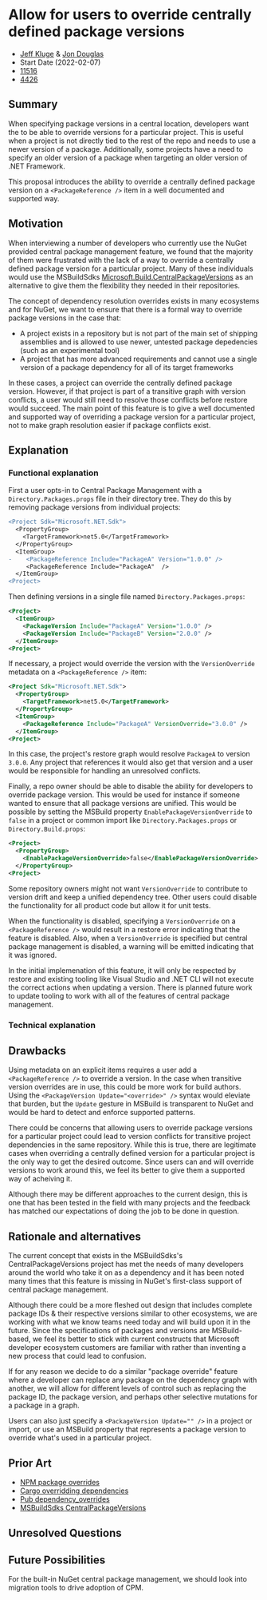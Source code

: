 # Allow for users to override centrally defined package versions

- [Jeff Kluge](https://github.com/jeffkl) & [Jon Douglas](https://github.com/jondouglas)
- Start Date (2022-02-07)
- [11516](https://github.com/NuGet/Home/issues/11516)
- [4426](https://github.com/NuGet/NuGet.Client/pull/4426)

## Summary

<!-- One-paragraph description of the proposal. -->
When specifying package versions in a central location, developers want the to be able to override versions for a particular project.  This is useful when a project is not directly tied to the rest of the repo and needs to use a newer version of a package.  Additionally, some projects have a need to specify an older version of a package when targeting an older version of .NET Framework.

This proposal introduces the ability to override a centrally defined package version on a `<PackageReference />` item in a well documented and supported way.

## Motivation 

<!-- Why are we doing this? What pain points does this solve? What is the expected outcome? -->
When interviewing a number of developers who currently use the NuGet provided central package management feature, we found that the majority of them were frustrated with the lack of a way to override a centrally defined package version for a particular project. Many of these individuals would use the MSBuildSdks [Microsoft.Build.CentralPackageVersions](https://github.com/microsoft/msbuildsdks) as an alternative to give them the flexibility they needed in their repositories.

The concept of dependency resolution overrides exists in many ecosystems and for NuGet, we want to ensure that there is a formal way to override package versions in the case that:

- A project exists in a repository but is not part of the main set of shipping assemblies and is allowed to use newer, untested package depedencies (such as an experimental tool)
- A project that has more advanced requirements and cannot use a single version of a package dependency for all of its target frameworks

In these cases, a project can override the centrally defined package version.  However, if that project is part of a transitive graph with version conflicts, a user would still need to resolve those conflicts before restore would succeed.  The main point of this feature is to give a well documented and supported way of overriding a package version for a particular project, not to make graph resolution easier if package conflicts exist.  

## Explanation

### Functional explanation
First a user opts-in to Central Package Management with a `Directory.Packages.props` file in their directory tree.  They do this by removing package versions from individual projects:

```diff
<Project Sdk="Microsoft.NET.Sdk">
  <PropertyGroup>
    <TargetFramework>net5.0</TargetFramework>
  </PropertyGroup>
  <ItemGroup>
-    <PackageReference Include="PackageA" Version="1.0.0" />
     <PackageReference Include="PackageA"  />
  </ItemGroup>
<Project>
```

Then defining versions in a single file named `Directory.Packages.props`:

```xml
<Project>
  <ItemGroup>
    <PackageVersion Include="PackageA" Version="1.0.0" />
    <PackageVersion Include="PackageB" Version="2.0.0" />
  </ItemGroup>
<Project>
```

If necessary, a project would override the version with the `VersionOverride` metadata on a `<PackageReference />` item:

```xml
<Project Sdk="Microsoft.NET.Sdk">
  <PropertyGroup>
    <TargetFramework>net5.0</TargetFramework>
  </PropertyGroup>
  <ItemGroup>
    <PackageReference Include="PackageA" VersionOverride="3.0.0" />
  </ItemGroup>
<Project>
```

In this case, the project's restore graph would resolve `PackageA` to version `3.0.0`. Any project that references it would also get that version and a user would be responsible for handling an unresolved conflicts.

Finally, a repo owner should be able to disable the ability for developers to override package version. This would be used for instance if someone wanted to ensure that all package versions are unified. This would be possible by setting the MSBuild property `EnablePackageVersionOverride` to `false` in a project or common import like `Directory.Packages.props` or `Directory.Build.props`:

```xml
<Project>
  <PropertyGroup>
    <EnablePackageVersionOverride>false</EnablePackageVersionOverride>
  </PropertyGroup>
<Project>
```

Some repository owners might not want `VersionOverride` to contribute to version drift and keep a unified dependency tree.  Other users could disable the functionality for all product code but allow it for unit tests.

When the functionality is disabled, specifying a `VersionOverride` on a `<PackageReference />` would result in a restore error indicating that the feature is disabled.  Also, when a `VersionOverride` is specified but central package management is disabled, a warning will be emitted indicating that it was ignored.


In the initial implemenation of this feature, it will only be respected by restore and existing tooling like Visual Studio and .NET CLI will not execute the correct actions when updating a version.  There is planned future work to update tooling to work with all of the features of central package management.
   
### Technical explanation
<!-- Explain the proposal in sufficient detail with implementation details, interaction models, and clarification of corner cases. -->

## Drawbacks
Using metadata on an explicit items requires a user add a `<PackageReference />` to override a version.  In the case when transitive version overrides are in use, this could be more work for build authors.  Using the `<PackageVersion Update="<override>" />` syntax would eleviate that burden, but the `Update` gesture in MSBuild is transparent to NuGet and would be hard to detect and enforce supported patterns.

<!-- Why should we not do this? -->
There could be concerns that allowing users to override package versions for a particular project could lead to version conflicts for transitive project dependencies in the same repository.  While this is true, there are legitimate cases when overriding a centrally defined version for a particular project is the only way to get the desired outcome.  Since users can and will override versions to work around this, we feel its better to give them a supported way of acheiving it.

Although there may be different approaches to the current design, this is one that has been tested in the field with many projects and the feedback has matched our expectations of doing the job to be done in question.

## Rationale and alternatives

<!-- Why is this the best design compared to other designs? -->
<!-- What other designs have been considered and why weren't they chosen? -->
<!-- What is the impact of not doing this? -->
The current concept that exists in the MSBuildSdks's CentralPackageVersions project has met the needs of many developers around the world who take it on as a dependency and it has been noted many times that this feature is missing in NuGet's first-class support of central package management.

Although there could be a more fleshed out design that includes complete package IDs & their respective versions similar to other ecosystems, we are working with what we know teams need today and will build upon it in the future. Since the specifications of packages and versions are MSBuild-based, we feel its better to stick with current constructs that Microsoft developer ecosystem customers are familiar with rather than inventing a new process that could lead to confusion.

If for any reason we decide to do a similar "package override" feature where a developer can replace any package on the dependency graph with another, we will allow for different levels of control such as replacing the package ID, the package version, and perhaps other selective mutations for a package in a graph.

Users can also just specify a `<PackageVersion Update="" />` in a project or import, or use an MSBuild property that represents a package version to override what's used in a particular project.

## Prior Art

<!-- What prior art, both good and bad are related to this proposal? -->
<!-- Do other features exist in other ecosystems and what experience have their community had? -->
<!-- What lessons from other communities can we learn from? -->
<!-- Are there any resources that are relevant to this proposal? -->

- [NPM package overrides](https://github.com/npm/rfcs/blob/main/accepted/0036-overrides.md)
- [Cargo overridding dependencies](https://doc.rust-lang.org/cargo/reference/overriding-dependencies.html)
- [Pub dependency_overrides](https://www.dartlang.org/tools/pub/dependencies#dependency-overrides)
- [MSBuildSdks CentralPackageVersions](https://github.com/microsoft/MSBuildSdks/tree/main/src/CentralPackageVersions#overriding-a-packagereference-version)

## Unresolved Questions

<!-- What parts of the proposal do you expect to resolve before this gets accepted? -->
<!-- What parts of the proposal need to be resolved before the proposal is stabilized? -->
<!-- What related issues would you consider out of scope for this proposal but can be addressed in the future? -->

## Future Possibilities

<!-- What future possibilities can you think of that this proposal would help with? -->
For the built-in NuGet central package management, we should look into migration tools to drive adoption of CPM.  
